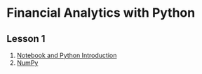 # Financial Analytics with Python

## Lesson 1
1. [Notebook and Python Introduction](https://nbviewer.jupyter.org/github/anthonyng2/financial_analytics_python/blob/master/Lesson%201-1%20-%20Notebook%20%26%20Python%20Intro.ipynb)
2. [NumPy](https://nbviewer.jupyter.org/github/anthonyng2/financial_analytics_python/blob/master/Lesson%201-2%20-%20Numpy.ipynb)


